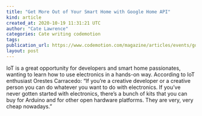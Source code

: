 ```yaml
---
title: "Get More Out of Your Smart Home with Google Home API"
kind: article
created_at: 2020-10-19 11:31:21 UTC
author: "Cate Lawrence"
categories: Cate writing codemotion
tags: 
publication_url: https://www.codemotion.com/magazine/articles/events/google-smart-home-api/
layout: post
---
```

IoT is a great opportunity for developers and smart home passionates, wanting to learn how to use electronics in a hands-on way. According to IoT enthusiast Orestes Carracedo: “If you’re a creative developer or a creative person you can do whatever you want to do with electronics. If you’ve never gotten started with electronics, there’s a bunch of kits that you can buy for Arduino and for other open hardware platforms. They are very, very cheap nowadays.”

